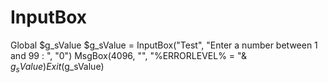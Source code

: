 # InputBox
Global $g_sValue $g_sValue = InputBox("Test", "Enter a number between 1 and 99 : ", "0") MsgBox(4096, "", "%ERRORLEVEL% = "&amp; $g_sValue) Exit($g_sValue)
